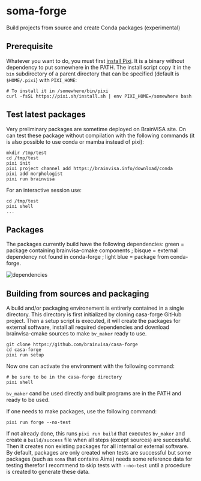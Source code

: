 # soma-forge
Build projects from source and create Conda packages (experimental)

## Prerequisite
Whatever you want to do, you must first [install Pixi](https://pixi.sh). It is a binary without dependency to put somewhere in the PATH. The install script copy it in the `bin` subdirectory of a parent directory that can be specified (default is `$HOME/.pixi`) with `PIXI_HOME`:

```
# To install it in /somewhere/bin/pixi
curl -fsSL https://pixi.sh/install.sh | env PIXI_HOME=/somewhere bash
```

## Test latest packages

Very preliminary packages are sometime deployed on BrainVISA site. On can test these package without compilation with the following commands (it is also possible to use conda or mamba instead of pixi):
```
mkdir /tmp/test
cd /tmp/test
pixi init
pixi project channel add https://brainvisa.info/download/conda
pixi add morphologist
pixi run brainvisa
```

For an interactive session use:
```
cd /tmp/test
pixi shell
...
```
## Packages

The packages currently build have the following dependencies:
green = package containing brainvisa-cmake components ; bisque = external dependency not found in conda-forge ; light blue = package from conda-forge.

![dependencies](https://github.com/brainvisa/soma-forge/assets/3062350/a1196bb3-9bc6-40b2-ac57-945d7bbd052e)

## Building from sources and packaging

A build and/or packaging environement is entirerly contained in a single directory. This directory is first initialized by cloning casa-forge GitHub project. Then a setup script is executed, it will create the packages for external software, install all required dependencies and download brainvisa-cmake sources to make `bv_maker` ready to use.

```
git clone https://github.com/brainvisa/casa-forge
cd casa-forge
pixi run setup
```

Now one can activate the environment with the following command:
```
# be sure to be in the casa-forge directory
pixi shell
```

`bv_maker` cand be used directly and built programs are in the PATH and ready to be used.

If one needs to make packages, use the following command:

```
pixi run forge --no-test
```

If not already done, this runs `pixi run build` that executes `bv_maker` and create a `build/success` file when all steps (except sources) are successful. Then it creates non existing packages for all internal or external software. By default, packages are only created when tests are successful but some packages (such as `soma` that contains Aims) needs some reference data for testing therefor I recommend to skip tests with `--no-test` until a procedure is created to generate these data.
